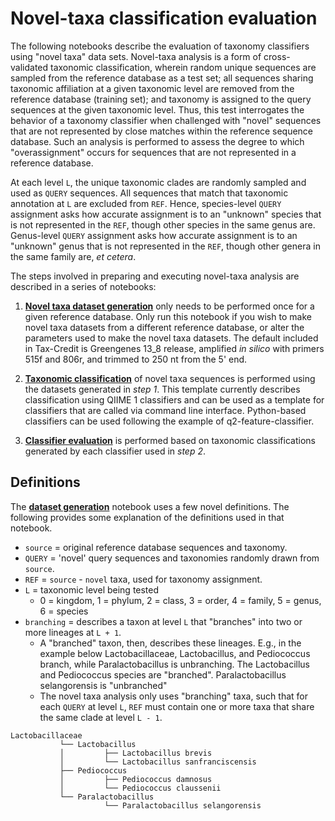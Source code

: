# Novel-taxa classification evaluation

The following notebooks describe the evaluation of taxonomy classifiers using "novel taxa" data sets. Novel-taxa analysis is a form of cross-validated taxonomic classification, wherein random unique sequences are sampled from the reference database as a test set; all sequences sharing taxonomic affiliation at a given taxonomic level are removed from the reference database (training set); and taxonomy is assigned to the query sequences at the given taxonomic level. Thus, this test interrogates the behavior of a taxonomy classifier when challenged with "novel" sequences that are not represented by close matches within the reference sequence database. Such an analysis is performed to assess the degree to which "overassignment" occurs for sequences that are not represented in a reference database.

At each level ``L``, the unique taxonomic clades are randomly sampled and used as ``QUERY`` sequences. All sequences that match that taxonomic annotation at ``L`` are excluded from ``REF``. Hence, species-level ``QUERY`` assignment asks how accurate assignment is to an "unknown" species that is not represented in the ``REF``, though other species in the same genus are. Genus-level ``QUERY`` assignment asks how accurate assignment is to an "unknown" genus that is not represented in the ``REF``, though other genera in the same family are, *et cetera*.

The steps involved in preparing and executing novel-taxa analysis are described in a series of notebooks:

1) **[Novel taxa dataset generation](./dataset-generation.ipynb)** only needs to be performed once for a given reference database. Only run this notebook if you wish to make novel taxa datasets from a different reference database, or alter the parameters used to make the novel taxa datasets. The default included in Tax-Credit is Greengenes 13\_8 release, amplified *in silico* with primers 515f and 806r, and trimmed to 250 nt from the 5' end.

2) **[Taxonomic classification](./taxonomy-assignment.ipynb)** of novel taxa sequences is performed using the datasets generated in *step 1*. This template currently describes classification using QIIME 1 classifiers and can be used as a template for classifiers that are called via command line interface. Python-based classifiers can be used following the example of q2-feature-classifier.

3) **[Classifier evaluation](./evaluate-classification.ipynb)** is performed based on taxonomic classifications generated by each classifier used in *step 2*. 


## Definitions
The **[dataset generation](./dataset-generation.ipynb)** notebook uses a few novel definitions. The following provides some explanation of the definitions used in that notebook.

* ``source`` = original reference database sequences and taxonomy.
* ``QUERY`` = 'novel' query sequences and taxonomies randomly drawn from ``source``. 
* ``REF`` = ``source`` - ``novel`` taxa, used for taxonomy assignment.
* ``L`` = taxonomic level being tested
    * 0 = kingdom, 1 = phylum, 2 = class, 3 = order, 4 = family, 5 = genus, 6 = species
* ``branching`` = describes a taxon at level ``L`` that "branches" into two or more lineages at ``L + 1``. 
    * A "branched" taxon, then, describes these lineages. E.g., in the example below Lactobacillaceae, Lactobacillus, and Pediococcus branch, while Paralactobacillus is unbranching. The Lactobacillus and Pediococcus species are "branched". Paralactobacillus selangorensis is "unbranched"
    * The novel taxa analysis only uses "branching" taxa, such that for each ``QUERY`` at level ``L``, ``REF`` must contain one or more taxa that share the same clade at level ``L - 1``.

```
Lactobacillaceae
           └── Lactobacillus
           │         ├── Lactobacillus brevis
           │         └── Lactobacillus sanfranciscensis
           ├── Pediococcus
           │         ├── Pediococcus damnosus
           │         └── Pediococcus claussenii
           └── Paralactobacillus
                     └── Paralactobacillus selangorensis
```
